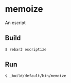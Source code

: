 memoize
=====

An escript

Build
-----

    $ rebar3 escriptize

Run
---

    $ _build/default/bin/memoize
